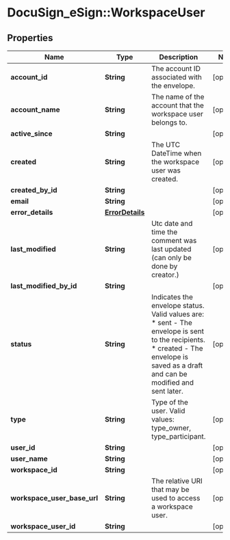 # DocuSign_eSign::WorkspaceUser

## Properties
Name | Type | Description | Notes
------------ | ------------- | ------------- | -------------
**account_id** | **String** | The account ID associated with the envelope. | [optional] 
**account_name** | **String** | The name of the account that the workspace user belongs to. | [optional] 
**active_since** | **String** |  | [optional] 
**created** | **String** | The UTC DateTime when the workspace user was created. | [optional] 
**created_by_id** | **String** |  | [optional] 
**email** | **String** |  | [optional] 
**error_details** | [**ErrorDetails**](ErrorDetails.md) |  | [optional] 
**last_modified** | **String** | Utc date and time the comment was last updated (can only be done by creator.) | [optional] 
**last_modified_by_id** | **String** |  | [optional] 
**status** | **String** | Indicates the envelope status. Valid values are:  * sent - The envelope is sent to the recipients.  * created - The envelope is saved as a draft and can be modified and sent later. | [optional] 
**type** | **String** | Type of the user. Valid values: type_owner, type_participant. | [optional] 
**user_id** | **String** |  | [optional] 
**user_name** | **String** |  | [optional] 
**workspace_id** | **String** |  | [optional] 
**workspace_user_base_url** | **String** | The relative URI that may be used to access a workspace user. | [optional] 
**workspace_user_id** | **String** |  | [optional] 


